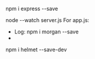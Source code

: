 npm i express --save

node --watch server.js
For app.js:
- Log: 
npm i morgan --save
-
npm i helmet --save-dev
